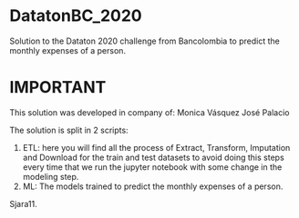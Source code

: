 # DatatonBC_2020
Solution to the Dataton 2020 challenge from Bancolombia to predict the monthly expenses of a person.

# IMPORTANT
This solution was developed in company of:
Monica Vásquez
José Palacio

The solution is split in 2 scripts:
1. ETL: here you will find all the process of Extract, Transform, Imputation and Download for the train and test datasets to avoid doing this steps every time that we run the jupyter notebook with some change in the modeling step.
2. ML: The models trained to predict the monthly expenses of a person.

Sjara11.
